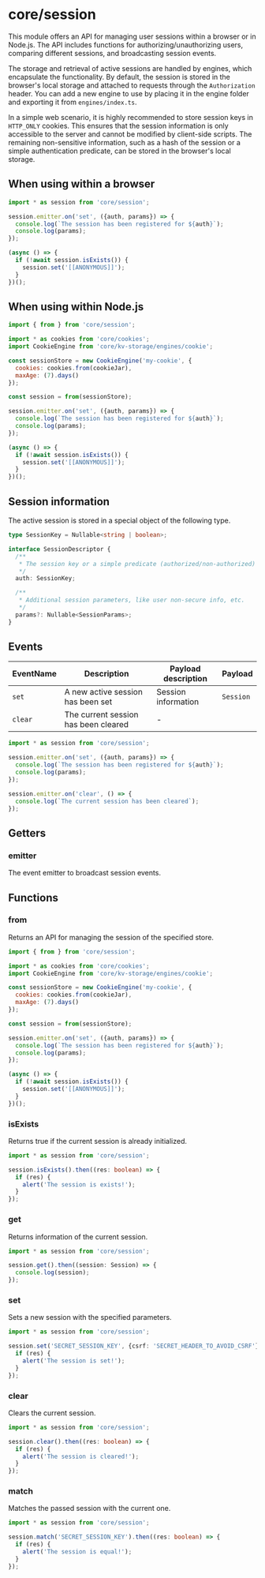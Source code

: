 # core/session

This module offers an API for managing user sessions within a browser or in Node.js.
The API includes functions for authorizing/unauthorizing users, comparing different sessions,
and broadcasting session events.

The storage and retrieval of active sessions are handled by engines, which encapsulate the functionality.
By default, the session is stored in the browser's local storage and attached
to requests through the `Authorization` header.
You can add a new engine to use by placing it in the engine folder and exporting it from `engines/index.ts`.

In a simple web scenario, it is highly recommended to store session keys in `HTTP_ONLY` cookies.
This ensures that the session information is only accessible to the server
and cannot be modified by client-side scripts.
The remaining non-sensitive information, such as a hash of the session or a simple authentication predicate,
can be stored in the browser's local storage.

## When using within a browser

```js
import * as session from 'core/session';

session.emitter.on('set', ({auth, params}) => {
  console.log(`The session has been registered for ${auth}`);
  console.log(params);
});

(async () => {
  if (!await session.isExists()) {
    session.set('[[ANONYMOUS]]');
  }
})();
```

## When using within Node.js

```js
import { from } from 'core/session';

import * as cookies from 'core/cookies';
import CookieEngine from 'core/kv-storage/engines/cookie';

const sessionStore = new CookieEngine('my-cookie', {
  cookies: cookies.from(cookieJar),
  maxAge: (7).days()
});

const session = from(sessionStore);

session.emitter.on('set', ({auth, params}) => {
  console.log(`The session has been registered for ${auth}`);
  console.log(params);
});

(async () => {
  if (!await session.isExists()) {
    session.set('[[ANONYMOUS]]');
  }
})();
```

## Session information

The active session is stored in a special object of the following type.

```typescript
type SessionKey = Nullable<string | boolean>;

interface SessionDescriptor {
  /**
   * The session key or a simple predicate (authorized/non-authorized)
   */
  auth: SessionKey;

  /**
   * Additional session parameters, like user non-secure info, etc.
   */
  params?: Nullable<SessionParams>;
}
```

## Events

| EventName | Description                          | Payload description | Payload   |
|-----------|--------------------------------------|---------------------|-----------|
| `set`     | A new active session has been set    | Session information | `Session` |
| `clear`   | The current session has been cleared | -                   |           |

```js
import * as session from 'core/session';

session.emitter.on('set', ({auth, params}) => {
  console.log(`The session has been registered for ${auth}`);
  console.log(params);
});

session.emitter.on('clear', () => {
  console.log(`The current session has been cleared`);
});
```

## Getters

### emitter

The event emitter to broadcast session events.

## Functions

### from

Returns an API for managing the session of the specified store.

```js
import { from } from 'core/session';

import * as cookies from 'core/cookies';
import CookieEngine from 'core/kv-storage/engines/cookie';

const sessionStore = new CookieEngine('my-cookie', {
  cookies: cookies.from(cookieJar),
  maxAge: (7).days()
});

const session = from(sessionStore);

session.emitter.on('set', ({auth, params}) => {
  console.log(`The session has been registered for ${auth}`);
  console.log(params);
});

(async () => {
  if (!await session.isExists()) {
    session.set('[[ANONYMOUS]]');
  }
})();
```

### isExists

Returns true if the current session is already initialized.

```typescript
import * as session from 'core/session';

session.isExists().then((res: boolean) => {
  if (res) {
    alert('The session is exists!');
  }
});
```

### get

Returns information of the current session.

```typescript
import * as session from 'core/session';

session.get().then((session: Session) => {
  console.log(session);
});
```

### set

Sets a new session with the specified parameters.

```typescript
import * as session from 'core/session';

session.set('SECRET_SESSION_KEY', {csrf: 'SECRET_HEADER_TO_AVOID_CSRF'}).then((res: boolean) => {
  if (res) {
    alert('The session is set!');
  }
});
```

### clear

Clears the current session.

```typescript
import * as session from 'core/session';

session.clear().then((res: boolean) => {
  if (res) {
    alert('The session is cleared!');
  }
});
```

### match

Matches the passed session with the current one.

```typescript
import * as session from 'core/session';

session.match('SECRET_SESSION_KEY').then((res: boolean) => {
  if (res) {
    alert('The session is equal!');
  }
});
```
